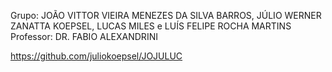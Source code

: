 Grupo:	JOÃO VITTOR VIEIRA MENEZES DA SILVA BARROS, JÚLIO WERNER ZANATTA KOEPSEL, LUCAS MILES e LUÍS FELIPE ROCHA MARTINS
Professor: DR. FABIO ALEXANDRINI

https://github.com/juliokoepsel/JOJULUC
